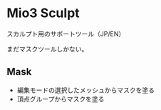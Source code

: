 # Mio3 Sculpt

スカルプト用のサポートツール（JP/EN）

まだマスクツールしかない。

## Mask

- 編集モードの選択したメッシュからマスクを塗る
- 頂点グループからマスクを塗る
